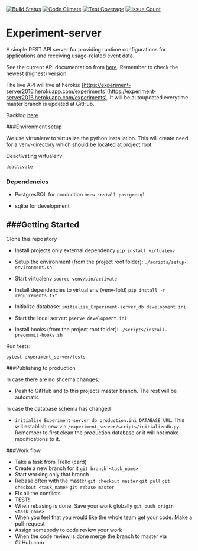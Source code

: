[![Build Status](https://travis-ci.org/TheSoftwareFactory/experiment-server.svg?branch=master)](https://travis-ci.org/TheSoftwareFactory/experiment-server)
[![Code Climate](https://codeclimate.com/github/TheSoftwareFactory/experiment-server/badges/gpa.svg)](https://codeclimate.com/github/TheSoftwareFactory/experiment-server)
[![Test Coverage](https://codeclimate.com/github/TheSoftwareFactory/experiment-server/badges/coverage.svg)](https://codeclimate.com/github/TheSoftwareFactory/experiment-server/coverage)
[![Issue Count](https://codeclimate.com/github/TheSoftwareFactory/experiment-server/badges/issue_count.svg)](https://codeclimate.com/github/TheSoftwareFactory/experiment-server)
# Experiment-server

A simple REST API server for providing runtime configurations for applications and receiving usage-related event data.

See the current API documentation from [here](https://swaggerhub.com/api/wakr/experiment-server/). Remember to check the newest (highest) version.

The live API will live at heroku: [https://experiment-server2016.herokuapp.com/experiments](https://experiment-server2016.herokuapp.com/experiments). It will be autoupdated everytime master branch is updated at GitHub.

Backlog [here](https://trello.com/b/aRdMndWJ/backlog)

###Environment setup

We use virtualenv to virtualize the python installation. This will create need for a venv-directory which should be located at project root.

Deactivating virtualenv

`deactivate`

### Dependencies

- PostgresSQL for production `brew install postgresql`

- sqlite for development

###Getting Started
---------------

Clone this repository

- Install projects only external dependency
`pip install virtualenv`

- Setup the environment (from the project root folder):
`./scripts/setup-environment.sh`

- Start virtualenv
`source venv/bin/activate`

- Install dependencies to virtual env (venv-fold)
`pip install -r requirements.txt`

- Initialize database:
`initialize_Experiment-server_db development.ini`

- Start the local server:
`pserve development.ini`

- Install hooks (from the project root folder):
`./scripts/install-precommit-hooks.sh`


Run tests:

`pytest experiment_server/tests`

###Publishing to production

In case there are no shcema changes:
- Push to GitHub and to this projects master branch. The rest will be automatic

In case the database schema has changed
- `initialize_Experiment-server_db production.ini DATABASE_URL`. This will establish new via `/experiment_server/scripts/initializedb.py`. Remember to first clean the production database or it will not make modifications to it.


###Work flow

- Take a task from Trello (card)
- Create a new branch for it `git branch <task_name>`
- Start working only that branch
- Rebase often with the master `git checkout master` `git pull` `git checkout <task_name>` `git rebase master`
- Fix all the conflicts
- TEST!
- When rebasing is done. Save your work globally `git push origin <task_name>`
- When you feel that you would like the whole team get your code: Make a pull-request
- Assign somebody to code review your work
- When the code review is done merge the branch to master via GitHub.com
